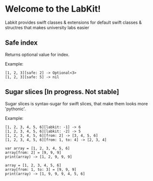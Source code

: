# Welcome to the LabKit!

Labkit provides swift classes & extensions for default swift classes & structres that makes university labs easier

## Safe index

Returns optional value for index.

Example:
```
[1, 2, 3][safe: 2] -> Optional<3>
[1, 2, 3][safe: 5] -> nil
```

## Sugar slices [In progress. Not stable]

Sugar slices is syntax-sugar for swift slices, that make them looks more 'pythonic'.

Example:
```
[1, 2, 3, 4, 5, 6][labkit: -1] -> 6
[1, 2, 3, 4, 5, 6][labkit: -2] -> 5
[1, 2, 3, 4, 5, 6][from: 2] -> [3, 4, 5, 6]
[1, 2, 3, 4, 5, 6][from: 1, to: 4] -> [2, 3, 4]

var array = [1, 2, 3, 4, 5, 6]
array[from: 2] = [9, 9, 9]
print(array) -> [1, 2, 9, 9, 9]

array = [1, 2, 3, 4, 5, 6]
array[from: 1, to: 3] = [9, 9, 9]
print(array) -> [1, 9, 9, 9, 4, 5, 6]
```
